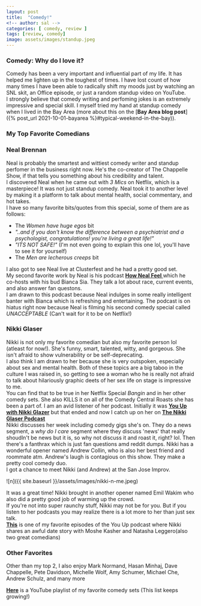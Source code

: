 ```yaml
---
layout: post
title:  "Comedy!"
<!-- author: sal -->
categories: [ comedy, review ]
tags: [review, comedy]
image: assets/images/standup.jpeg
---
```


### Comedy: Why do I love it?
Comedy has been a very important and influential part of my life. It has helped me lighten up in the toughest of times. I have lost count of how many times I have been able to radically shift my moods just by watching an SNL skit, an Office episode, or just a random standup video on YouTube.  
I strongly believe that comedy writing and perfoming jokes is an extremely impressive and special skill. I myself tried my hand at standup comedy when I lived in the Bay Area (more about this on the [**Bay Area blog post**]({% post_url 2021-10-01-bayarea %}#typical-weekend-in-the-bay)).  

### My Top Favorite Comedians

### Neal Brennan

Neal is probably the smartest and wittiest comedy writer and standup perfomer in the business right now. He's the co-creator of The Chappelle Show, if that tells you something about his credibility and talent.  
I discovered Neal when he came out with _3 Mics_ on Netflix, which is a masterpiece! It was not just standup comedy. Neal took it to another level by making it a platform to talk about mental health, social commentary, and hot takes.  
I have so many favorite bits/quotes from this special, some of them are as follows:

*   The _Women have huge egos_ bit
*   _"..and if you don't know the difference between a psychiatrist and a psychologist, congratulations! you're living a great life!"_
*   _"ITS NOT SAFE!"_ (I'm not even going to explain this one lol, you'll have to see it for yourself)
* The _Men are lecherous creeps_ bit

I also got to see Neal live at Clusterfest and he had a pretty good set.  
My second favorite work by Neal is his podcast [**How Neal Feel** ](https://open.spotify.com/show/6ubzqFvDN5wUmsUH5DRJVw?si=XyvViim-Q7GpY8CwHJnk3g&dl_branch=1)which he co-hosts with his bud Bianca Sia. They talk a lot about race, current events, and also answer fan questons.  
I am drawn to this podcast because Neal indulges in some really intelligent banter with Bianca which is refreshing and entertaining. The podcast is on hiatus right now because Neal is filming his second comedy special called _UNACCEPTABLE_ (Can't wait for it to be on Netflix!)

### Nikki Glaser

Nikki is not only my favorite comedian but also my favorite person lol (atleast for now!). She's funny, smart, talented, witty, and gorgeous. She isn't afraid to show vulnerability or be self-deprecating.  
I also think I am drawn to her because she is very outspoken, especially about sex and mental health. Both of these topics are a big taboo in the culture I was raised in, so getting to see a woman who he is really not afraid to talk about hilariously graphic deets of her sex life on stage is impressive to me.  
You can find that to be true in her Netflix Special _Bangin_ and in her other comedy sets. She also KILLS it on all of the Comedy Central Roasts she has been a part of. I am an avid listener of her podcast. Initially it was [**You Up with Nikki Glazer**](https://open.spotify.com/show/7F3wZHsBYp3gnRnDPRXW0o?si=XT7M92eSStitcCEKIegBEA&dl_branch=1) but that ended and now I catch up on her on [**The Nikki Glaser Podcast**](https://open.spotify.com/show/4LnlzXj1jT5pDebflpwQtH?si=j4WTlu9GRfCgpLNdEFngUg&dl_branch=1)  
Nikki discusses her week including comedy gigs she's on. They do a news segment, a _why do I care_ segment where they discuss 'news' that really shoudln't be news but it is, so why not discuss it and roast it, right? lol. Then there's a fanthrax which is just fan questions amd reddit dumps. Nikki has a wonderful opener named Andrew Collin, who is also her best friend and roommate atm. Andrew's laugh is contagious on this show. They make a pretty cool comedy duo.  
I got a chance to meet Nikki (and Andrew) at the San Jose Improv.


![n]({{ site.baseurl }}/assets/images/nikki-n-me.jpeg)  



It was a great time! Nikki brought in another opener named Emil Wakim who also did a pretty good job of warming up the crowd.  
If you're not into super raunchy stuff, Nikki may not be for you. But if you listen to her podcasts you may realize there is a lot more to her than just sex talk.  
[**This**](https://www.youtube.com/watch?v=17UsmVOL6X0&t=98s&ab_channel=YouUpwithNikkiGlaser) is one of my favorite episodes of the You Up podcast where Nikki shares an awful date story with Moshe Kasher and Natasha Leggero(also two great comedians)  

### Other Favorites

Other than my top 2, I also enjoy Mark Normand, Hasan Minhaj, Dave Chappelle, Pete Davidson, Michelle Wolf, Amy Schumer, Michael Che, Andrew Schulz, and many more

[**Here**](https://www.youtube.com/playlist?list=PLsUqVdGJoheMKMH0-lDfrZERSh0KAVG2C) is a YouTube playlist of my favorite comedy sets (This list keeps growing!)
